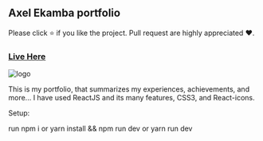 ## Axel Ekamba portfolio

Please click ⭐ if you like the project. Pull request are highly appreciated ❤️.

### [Live Here](https://ekambaportfolio.netlify.app/)

![logo](https://i.ibb.co/37s7F4t/a.png)

This is my portfolio, that summarizes my experiences, achievements, and more... I have used ReactJS and its many features, CSS3, and React-icons.

Setup:

run npm i or yarn install && npm run dev or yarn run dev
